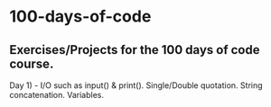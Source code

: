 # 100-days-of-code

## Exercises/Projects for the 100 days of code course.

Day 1) - I/O such as input() & print(). Single/Double quotation. String concatenation. Variables.
